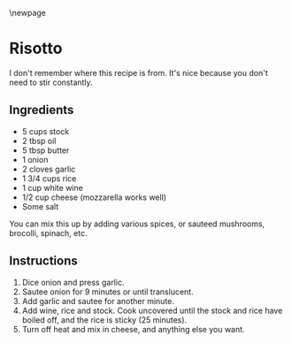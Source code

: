 \newpage

# Risotto

I don't remember where this recipe is from. It's nice because you don't need
to stir constantly.

## Ingredients

  * 5 cups stock
  * 2 tbsp oil
  * 5 tbsp butter
  * 1 onion
  * 2 cloves garlic
  * 1 3/4 cups rice
  * 1 cup white wine
  * 1/2 cup cheese (mozzarella works well)
  * Some salt

You can mix this up by adding various spices, or sauteed mushrooms, brocolli,
spinach, etc.

## Instructions

 1. Dice onion and press garlic.
 2. Sautee onion for 9 minutes or until translucent.
 3. Add garlic and sautee for another minute.
 4. Add wine, rice and stock. Cook uncovered until the stock and rice have
    boiled off, and the rice is sticky (25 minutes).
 5. Turn off heat and mix in cheese, and anything else you want.
